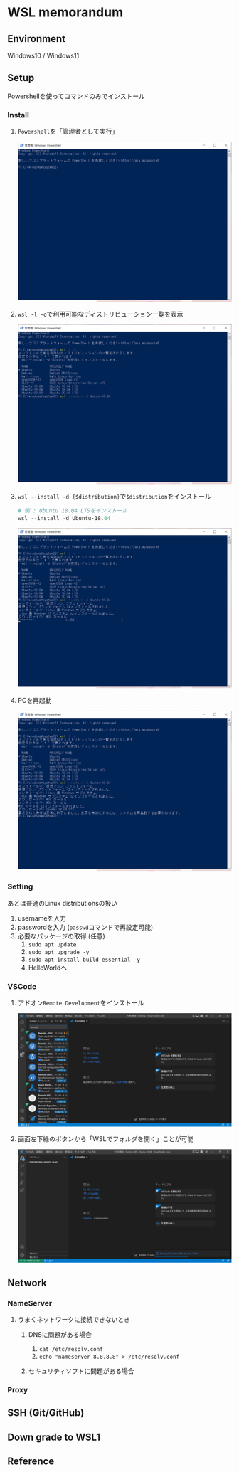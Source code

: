 
# WSL memorandum

## Environment

Windows10 / Windows11

## Setup

Powershellを使ってコマンドのみでインストール

### Install

1. `Powershell`を「管理者として実行」

    ![Test Image 1](img/install01.PNG "cap1")

1. `wsl -l -o`で利用可能なディストリビューション一覧を表示

    ![Test Image 2](img/install02.PNG "cap2")

1. `wsl --install -d {$distribution}`で`$distribution`をインストール

    ```powershell
    # 例 : Ubuntu 18.04 LTSをインストール
    wsl --install -d Ubuntu-18.04
    ```

    ![Test Image 3](img/install03.PNG "cap3")

1. PCを再起動

    ![Test Image 4](img/install04.PNG "cap4")

### Setting

あとは普通のLinux distributionsの扱い

1. usernameを入力
1. passwordを入力 (`passwd`コマンドで再設定可能)
1. 必要なパッケージの取得 (任意)
    1. `sudo apt update`
    1. `sudo apt upgrade -y`
    1. `sudo apt install build-essential -y`
    1. HelloWorldへ

### VSCode

1. アドオン`Remote Development`をインストール

    ![Test Image 5](img/vscode01.PNG "cap5")

1. 画面左下緑のボタンから「WSLでフォルダを開く」ことが可能

    ![Test Image 6](img/vscode02.PNG "cap6")

## Network

### NameServer

1. うまくネットワークに接続できないとき

    1. DNSに問題がある場合
        1. `cat /etc/resolv.conf`
        1. `echo "nameserver 8.8.8.8" > /etc/resolv.conf`

    1. セキュリティソフトに問題がある場合

### Proxy

## SSH (Git/GitHub)

## Down grade to WSL1

## Reference
